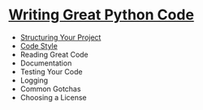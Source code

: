 # [Writing Great Python Code](https://docs.python-guide.org/#writing-great-python-code)

* [Structuring Your Project](./1_StructuringYourProject.md)
* [Code Style](./2_CodeStyle.md)
* Reading Great Code
* Documentation
* Testing Your Code
* Logging
* Common Gotchas
* Choosing a License


